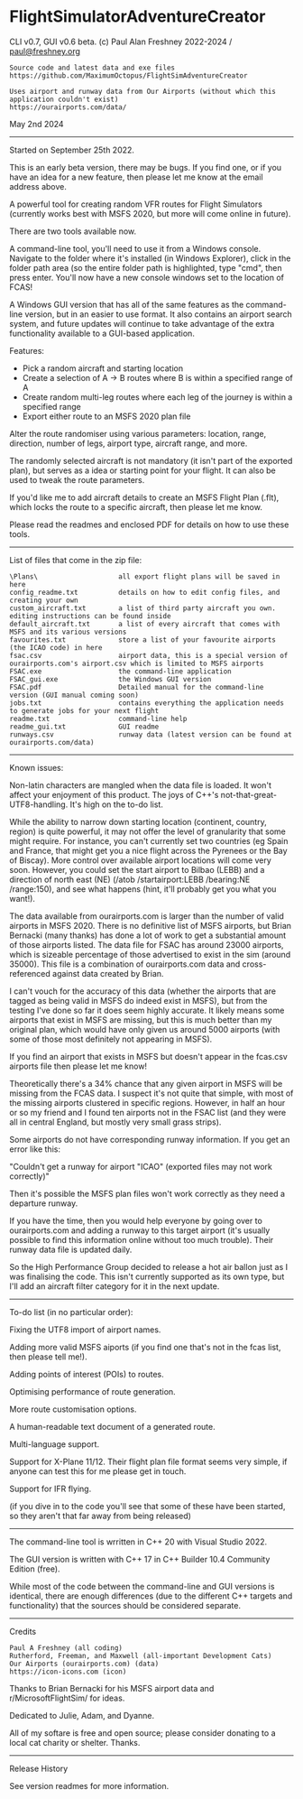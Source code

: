 #  FlightSimulatorAdventureCreator 
CLI v0.7, GUI v0.6 beta.
  (c) Paul Alan Freshney 2022-2024 / paul@freshney.org
```
Source code and latest data and exe files
https://github.com/MaximumOctopus/FlightSimAdventureCreator
  
Uses airport and runway data from Our Airports (without which this application couldn't exist)
https://ourairports.com/data/
```	
  May 2nd 2024

------------------------------------------------------------------------------------------------------------------------------------

Started on September 25th 2022.

This is an early beta version, there may be bugs. If you find one, or if you have an idea for a new feature, then please let me know at the email address above.

A powerful tool for creating random VFR routes for Flight Simulators (currently works best with MSFS 2020, but more will come online in future).

There are two tools available now. 

A command-line tool, you'll need to use it from a Windows console. Navigate to the folder where it's installed (in Windows Explorer), click in the folder path area (so the entire folder path is highlighted, type "cmd", then press enter. You'll now have a new console windows set to the location of FCAS!

A Windows GUI version that has all of the same features as the command-line version, but in an easier to use format. It also contains an airport search system, and future updates will continue to take advantage of the extra functionality available to a GUI-based application.

Features:

 - Pick a random aircraft and starting location
 - Create a selection of A -> B routes where B is within a specified range of A
 - Create random multi-leg routes where each leg of the journey is within a specified range
 - Export either route to an MSFS 2020 plan file
 
Alter the route randomiser using various parameters: location, range, direction, number of legs, airport type, aircraft range, and more.
 
The randomly selected aircraft is not mandatory (it isn't part of the exported plan), but serves as a idea or starting point for your flight. It can also be used to tweak the route parameters.

If you'd like me to add aircraft details to create an MSFS Flight Plan (.flt), which locks the route to a specific aircraft, then please let me know.
 
Please read the readmes and enclosed PDF for details on how to use these tools.

------------------------------------------------------------------------------------------------------------------------------------

List of files that come in the zip file:

    \Plans\                    all export flight plans will be saved in here
    config_readme.txt          details on how to edit config files, and creating your own
    custom_aircraft.txt        a list of third party aircraft you own. editing instructions can be found inside
    default_aircraft.txt       a list of every aircraft that comes with MSFS and its various versions
    favourites.txt             store a list of your favourite airports (the ICAO code) in here
    fsac.csv                   airport data, this is a special version of ourairports.com's airport.csv which is limited to MSFS airports
    FSAC.exe                   the command-line application
    FSAC_gui.exe               the Windows GUI version
    FSAC.pdf                   Detailed manual for the command-line version (GUI manual coming soon)
    jobs.txt                   contains everything the application needs to generate jobs for your next flight
    readme.txt                 command-line help
    readme_gui.txt             GUI readme
    runways.csv                runway data (latest version can be found at ourairports.com/data)

------------------------------------------------------------------------------------------------------------------------------------

Known issues:

Non-latin characters are mangled when the data file is loaded. It won't affect your enjoyment of this product. The joys of C++'s not-that-great-UTF8-handling. It's high on the to-do list.

While the ability to narrow down starting location (continent, country, region) is quite powerful, it may not offer the level of granularity that some might require. For instance, you can't currently set two countries (eg Spain and France, that might get you a nice flight across the Pyrenees or the Bay of Biscay). More control over available airport locations will come very soon. However, you could set the start airport to Bilbao (LEBB) and a direction of north east (NE) (/atob /startairport:LEBB /bearing:NE /range:150), and see what happens (hint, it'll probably get you what you want!).

The data available from ourairports.com is larger than the number of valid airports in MSFS 2020. There is no definitive list of MSFS airports, but Brian Bernacki (many thanks) has done a lot of work to get a substantial amount of those airports listed. The data file for FSAC has around 23000 airports, which is sizeable percentage of those advertised to exist in the sim (around 35000). This file is a combination of ourairports.com data and cross-referenced against data created by Brian.

I can't vouch for the accuracy of this data (whether the airports that are tagged as being valid in MSFS do indeed exist in MSFS), but from the testing I've done so far it does seem highly accurate. It likely means some airports that exist in MSFS are missing, but this is much better than my original plan, which would have only given us around 5000 airports (with some of those most definitely not appearing in MSFS).

If you find an airport that exists in MSFS but doesn't appear in the fcas.csv airports file then please let me know!

Theoretically there's a 34% chance that any given airport in MSFS will be missing from the FCAS data. I suspect it's not quite that simple, with most of the missing airports clustered in specific regions. However, in half an hour or so my friend and I found ten airports not in the FSAC list (and they were all in central England, but mostly very small grass strips). 

Some airports do not have corresponding runway information. If you get an error like this:

 "Couldn't get a runway for airport "ICAO" (exported files may not work correctly)"

Then it's possible the MSFS plan files won't work correctly as they need a departure runway.

If you have the time, then you would help everyone by going over to ourairports.com and adding a runway to this target airport (it's usually possible to find this information online without too much trouble). Their runway data file is updated daily.

So the High Performance Group decided to release a hot air ballon just as I was finalising the code. This isn't currently supported as its own type, but I'll add an aircraft filter category for it in the next update.

------------------------------------------------------------------------------------------------------------------------------------

To-do list (in no particular order):

Fixing the UTF8 import of airport names.

Adding more valid MSFS aiports (if you find one that's not in the fcas list, then please tell me!).

Adding points of interest (POIs) to routes. 

Optimising performance of route generation.

More route customisation options.

A human-readable text document of a generated route.

Multi-language support.

Support for X-Plane 11/12. Their flight plan file format seems very simple, if anyone can test this for me please get in touch.

Support for IFR flying.

(if you dive in to the code you'll see that some of these have been started, so they aren't that far away from being released)

------------------------------------------------------------------------------------------------------------------------------------

The command-line tool is wrritten in C++ 20 with Visual Studio 2022. 

The GUI version is written with C++ 17 in C++ Builder 10.4 Community Edition (free).

While most of the code between the command-line and GUI versions is identical, there are enough differences (due to the different C++
targets and functionality) that the sources should be considered separate. 

------------------------------------------------------------------------------------------------------------------------------------

 Credits
```
Paul A Freshney (all coding)
Rutherford, Freeman, and Maxwell (all-important Development Cats)
Our Airports (ourairports.com) (data)
https://icon-icons.com (icon)
```

Thanks to Brian Bernacki for his MSFS airport data and r/MicrosoftFlightSim/ for ideas.

Dedicated to Julie, Adam, and Dyanne.

All of my softare is free and open source; please consider donating to a local cat charity or shelter. Thanks.

------------------------------------------------------------------------------------------------------------------------------------

Release History

See version readmes for more information.
